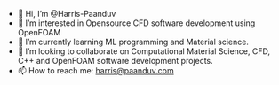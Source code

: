 - 👋 Hi, I’m @Harris-Paanduv
- 👀 I’m interested in Opensource CFD software development using OpenFOAM
- 🌱 I’m currently learning ML programming and Material science.
- 💞️ I’m looking to collaborate on Computational Material Science, CFD, C++ and OpenFOAM software development projects.
- 📫 How to reach me: harris@paanduv.com

<!---
Harris-Paanduv/Harris-Paanduv is a ✨ special ✨ repository because its `README.md` (this file) appears on your GitHub profile.
You can click the Preview link to take a look at your changes.
--->

